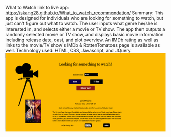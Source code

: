 What to Watch
link to live app: https://skang28.github.io/What_to_watch_recommendation/
Summary: This app is designed for individuals who are looking for something to watch, but just can't figure out what to watch. The user inputs what genre he/she is interested in, and selects either a movie or TV show. The app then outputs a randomly selected movie or TV show, and displays basic movie information including release date, cast, and plot overview. An IMDb rating as well as links to the movie/TV show's IMDb & RottenTomatoes page is available as well.
Technology used: HTML, CSS, Javascript, and JQuery.
![app screenshot](app_screenshot.png)